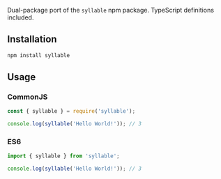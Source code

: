 Dual-package port of the `syllable` npm package. TypeScript definitions included.

## Installation

```bash
npm install syllable
```

## Usage

### CommonJS

```js
const { syllable } = require('syllable');

console.log(syllable('Hello World!')); // 3
```

### ES6

```js
import { syllable } from 'syllable';

console.log(syllable('Hello World!')); // 3
```